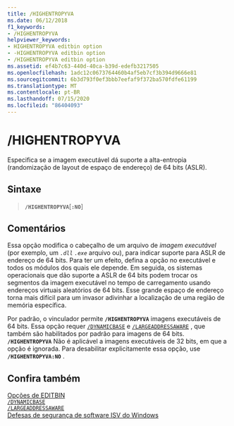 ```yaml
---
title: /HIGHENTROPYVA
ms.date: 06/12/2018
f1_keywords:
- /HIGHENTROPYVA
helpviewer_keywords:
- HIGHENTROPYVA editbin option
- -HIGHENTROPYVA editbin option
- /HIGHENTROPYVA editbin option
ms.assetid: ef4b7c63-440d-40ca-b39d-edefb3217505
ms.openlocfilehash: 1adc12c0673764460b4af5eb7cf3b394d9666e81
ms.sourcegitcommit: 6b3d793f0ef3bbb7eefaf9f372ba570fdfe61199
ms.translationtype: MT
ms.contentlocale: pt-BR
ms.lasthandoff: 07/15/2020
ms.locfileid: "86404093"
---
```

# <a name="highentropyva"></a>/HIGHENTROPYVA

Especifica se a imagem executável dá suporte a alta-entropia (randomização de layout de espaço de endereço) de 64 bits (ASLR).

## <a name="syntax"></a>Sintaxe

> **`/HIGHENTROPYVA`**[**`:NO`**]

## <a name="remarks"></a>Comentários

Essa opção modifica o cabeçalho de um arquivo de *imagem executável* (por exemplo, um *`.dll`* *`.exe`* arquivo ou), para indicar suporte para ASLR de endereço de 64 bits. Para ter um efeito, defina a opção no executável e todos os módulos dos quais ele depende. Em seguida, os sistemas operacionais que dão suporte a ASLR de 64 bits podem trocar os segmentos da imagem executável no tempo de carregamento usando endereços virtuais aleatórios de 64 bits. Esse grande espaço de endereço torna mais difícil para um invasor adivinhar a localização de uma região de memória específica.

Por padrão, o vinculador permite **`/HIGHENTROPYVA`** imagens executáveis de 64 bits. Essa opção requer [`/DYNAMICBASE`](dynamicbase.md) e [`/LARGEADDRESSAWARE`](largeaddressaware.md) , que também são habilitados por padrão para imagens de 64 bits. **`/HIGHENTROPYVA`** Não é aplicável a imagens executáveis de 32 bits, em que a opção é ignorada. Para desabilitar explicitamente essa opção, use **`/HIGHENTROPYVA:NO`** .

## <a name="see-also"></a>Confira também

[Opções de EDITBIN](editbin-options.md)\
[`/DYNAMICBASE`](dynamicbase.md)\
[`/LARGEADDRESSAWARE`](largeaddressaware.md)\
[Defesas de segurança de software ISV do Windows](https://docs.microsoft.com/previous-versions/bb430720(v=msdn.10))
